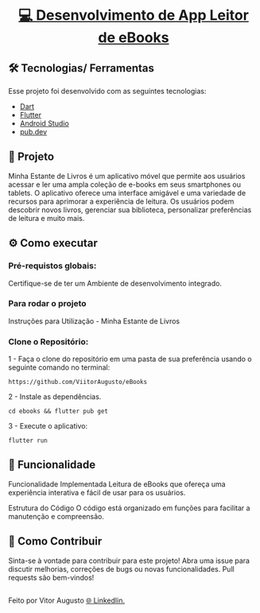<h1 align="center"><a href=""> 💻 Desenvolvimento de App Leitor de eBooks</a></h1>

## 🛠️ Tecnologias/ Ferramentas

Esse projeto foi desenvolvido com as seguintes tecnologias:

- [Dart](https://dart.dev/)
- [Flutter](https://flutter.dev/S)
- [Android Studio](https://developer.android.com/studio?hl=pt-brL)
- [pub.dev](https://pub.dev/)

## 📃 Projeto

Minha Estante de Livros é um aplicativo móvel que permite aos usuários acessar e ler uma ampla coleção de e-books em seus smartphones ou tablets. O aplicativo oferece uma interface amigável e uma variedade de recursos para aprimorar a experiência de leitura. Os usuários podem descobrir novos livros, gerenciar sua biblioteca, personalizar preferências de leitura e muito mais.


## ⚙️ Como executar

### Pré-requistos globais:

Certifique-se de ter um Ambiente de desenvolvimento integrado.



### Para rodar o projeto

Instruções para Utilização - Minha Estante de Livros 


<h3> Clone o Repositório:</h3>

1 - Faça o clone do repositório em uma pasta de sua preferência usando o seguinte comando no terminal:

```
https://github.com/ViitorAugusto/eBooks
```

2 - Instale as dependências.
```
cd ebooks && flutter pub get
```

3 - Execute o aplicativo:
```
flutter run
```


## 🧱 Funcionalidade

Funcionalidade Implementada
Leitura de eBooks que ofereça uma experiência interativa e fácil de usar para os usuários.


Estrutura do Código
O código está organizado em funções para facilitar a manutenção e compreensão.


## 🤝 Como Contribuir

Sinta-se à vontade para contribuir para este projeto! Abra uma issue para discutir melhorias, correções de bugs ou novas funcionalidades. Pull requests são bem-vindos!

##

Feito por Vitor Augusto [ 🌐 Linkedlin.](https://www.linkedin.com/in/viitoraugusto/)
